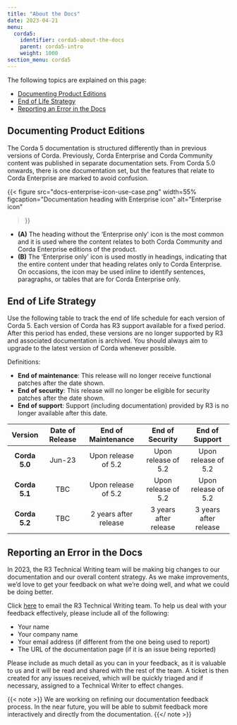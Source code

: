 ```yaml
---
title: "About the Docs"
date: 2023-04-21
menu:
  corda5:
    identifier: corda5-about-the-docs
    parent: corda5-intro
    weight: 1000
section_menu: corda5
---
```


The following topics are explained on this page:
* [Documenting Product Editions](#documenting-product-editions)
* [End of Life Strategy](#end-of-life-strategy)
* [Reporting an Error in the Docs](#reporting-an-error-in-the-docs)

## Documenting Product Editions
The Corda 5 documentation is structured differently than in previous versions of Corda. Previously, Corda Enterprise and Corda Community content was published in separate documentation sets. 
From Corda 5.0 onwards, there is one documentation set, but the features that relate to Corda Enterprise are marked to avoid confusion. 

{{< 
  figure
	 src="docs-enterprise-icon-use-case.png"
   width=55%
	 figcaption="Documentation heading with Enterprise icon"
	 alt="Enterprise icon"
>}}

* **(A)** The heading without the ‘Enterprise only' icon is the most common and it is used where the content relates to both Corda Community and Corda Enterprise editions of the product.
* **(B)** The ‘Enterprise only' icon is used mostly in headings, indicating that the entire content under that heading relates only to Corda Enterprise. On occasions, the icon may be used inline to identify sentences, paragraphs, or tables that are for Corda Enterprise only. 

## End of Life Strategy
Use the following table to track the end of life schedule for each version of Corda 5. Each version of Corda has R3 support available for a fixed period. 
After this period has ended, these versions are no longer supported by R3 and associated documentation is archived. You should always aim to upgrade to the latest version of Corda whenever possible.

Definitions:

* **End of maintenance**: This release will no longer receive functional patches after the date shown.
* **End of security**: This release will no longer be eligible for security patches after the date shown.
* **End of support**: Support (including documentation) provided by R3 is no longer available after this date.

| **Version** | **Date of Release** | **End of Maintenance** | **End of Security**   | **End of Support**    |
|:-------------:|:-------------------:|:----------------------:|:---------------------:|:---------------------:|
| **Corda 5.0** | Jun-23              | Upon release of 5.2    | Upon release of 5.2   | Upon release of 5.2   |
| **Corda 5.1** | TBC                 | Upon release of 5.2    | Upon release of 5.2   | Upon release of 5.2   |
| **Corda 5.2** | TBC                 | 2 years after release  | 3 years after release | 3 years after release |


## Reporting an Error in the Docs
In 2023, the R3 Technical Writing team will be making big changes to our documentation and our overall content strategy. As we make improvements, we’d love to get your feedback on what we’re doing well, and what we could be doing better. 

Click [here](mailto:docs@r3.com) to email the R3 Technical Writing team. To help us deal with your feedback effectively, please include all of the following:

* Your name
* Your company name
* Your email address (if different from the one being used to report)
* The URL of the documentation page (if it is an issue being reported)

Please include as much detail as you can in your feedback, as it is valuable to us and it will be read and shared with the rest of the team. A ticket is then created for any issues received, which will be quickly triaged and if necessary, assigned to a Technical Writer to effect changes.

{{< note >}}
We are working on refining our documentation feedback process. In the near future, you will be able to submit feedback more interactively and directly from the documentation.
{{</ note >}}

